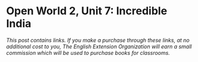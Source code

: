 
# Open World 2, Unit 7: Incredible India
*This post contains links. If you make a purchase through these links, at no additional cost to you, The English Extension Organization will earn a small commission which will be used to purchase books for classrooms.*
<!--stackedit_data:
eyJoaXN0b3J5IjpbNDk1Mzg3ODFdfQ==
-->